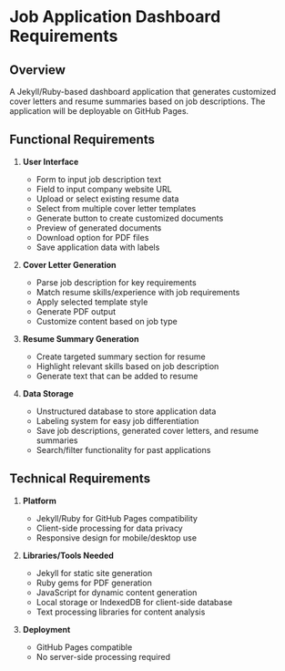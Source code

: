 # Job Application Dashboard Requirements

## Overview
A Jekyll/Ruby-based dashboard application that generates customized cover letters and resume summaries based on job descriptions. The application will be deployable on GitHub Pages.

## Functional Requirements

1. **User Interface**
   - Form to input job description text
   - Field to input company website URL
   - Upload or select existing resume data
   - Select from multiple cover letter templates
   - Generate button to create customized documents
   - Preview of generated documents
   - Download option for PDF files
   - Save application data with labels

2. **Cover Letter Generation**
   - Parse job description for key requirements
   - Match resume skills/experience with job requirements
   - Apply selected template style
   - Generate PDF output
   - Customize content based on job type

3. **Resume Summary Generation**
   - Create targeted summary section for resume
   - Highlight relevant skills based on job description
   - Generate text that can be added to resume

4. **Data Storage**
   - Unstructured database to store application data
   - Labeling system for easy job differentiation
   - Save job descriptions, generated cover letters, and resume summaries
   - Search/filter functionality for past applications

## Technical Requirements

1. **Platform**
   - Jekyll/Ruby for GitHub Pages compatibility
   - Client-side processing for data privacy
   - Responsive design for mobile/desktop use

2. **Libraries/Tools Needed**
   - Jekyll for static site generation
   - Ruby gems for PDF generation
   - JavaScript for dynamic content generation
   - Local storage or IndexedDB for client-side database
   - Text processing libraries for content analysis

3. **Deployment**
   - GitHub Pages compatible
   - No server-side processing required
